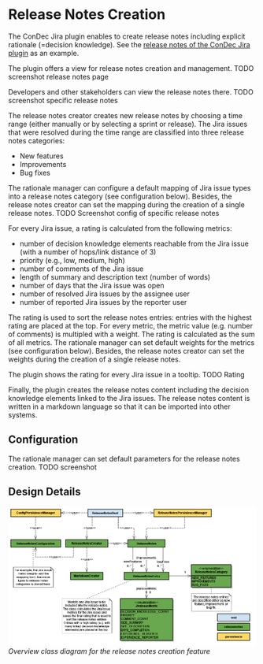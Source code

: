 # Release Notes Creation

The ConDec Jira plugin enables to create release notes including explicit rationale (=decision knowledge).
See the [release notes of the ConDec Jira plugin](https://github.com/cures-hub/cures-condec-jira/releases) as an example.

The plugin offers a view for release notes creation and management.
TODO screenshot release notes page

Developers and other stakeholders can view the release notes there.
TODO screenshot specific release notes


The release notes creator creates new release notes by choosing a time range (either manually or by selecting a sprint or release).
The Jira issues that were resolved during the time range are classified into three release notes categories:
- New features
- Improvements
- Bug fixes

The rationale manager can configure a default mapping of Jira issue types into a release notes category (see configuration below).
Besides, the release notes creator can set the mapping during the creation of a single release notes.
TODO Screenshot config of specific release notes


For every Jira issue, a rating is calculated from the following metrics:
- number of decision knowledge elements reachable from the Jira issue (with a number of hops/link distance of 3)
- priority (e.g., low, medium, high)
- number of comments of the Jira issue
- length of summary and description text (number of words)
- number of days that the Jira issue was open
- number of resolved Jira issues by the assignee user
- number of reported Jira issues by the reporter user

The rating is used to sort the release notes entries: entries with the highest rating are placed at the top.
For every metric, the metric value (e.g. number of comments) is multipled with a weight.
The rating is calculated as the sum of all metrics.
The rationale manager can set default weights for the metrics (see configuration below).
Besides, the release notes creator can set the weights during the creation of a single release notes.

The plugin shows the rating for every Jira issue in a tooltip.
TODO Rating

Finally, the plugin creates the release notes content including the decision knowledge elements linked to the Jira issues.
The release notes content is written in a markdown language so that it can be imported into other systems.


## Configuration
The rationale manager can set default parameters for the release notes creation.
TODO screenshot

## Design Details

![Overview class diagram](https://github.com/cures-hub/cures-condec-jira/raw/master/doc/diagrams/class_diagram_release_notes.png)
*Overview class diagram for the release notes creation feature*